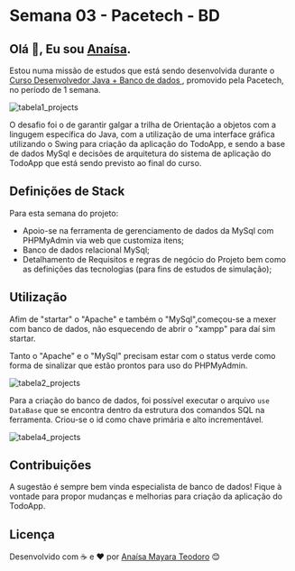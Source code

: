 # Semana 03 - Pacetech - BD

## Olá 👋, Eu sou [Anaísa](https://github.com/anaisateodoro).

Estou numa missão de estudos que está sendo desenvolvida durante o [Curso Desenvolvedor Java + Banco de dados ](https://pacetech.com.br/), promovido pela Pacetech, no período de 1 semana. 

![tabela1_projects](https://user-images.githubusercontent.com/70113922/186811996-030236ba-1777-4688-a010-d5fdd3c2a8a5.PNG)

O desafio foi o de garantir galgar a trilha de Orientação a objetos com a lingugem específica do Java, com a utilização de uma interface gráfica utilizando o Swing para criação da aplicação do TodoApp,  e sendo a base de dados MySql e decisões de arquitetura do sistema de aplicação do TodoApp que está sendo previsto ao final do curso.

## Definições de Stack

Para esta semana do projeto:

* Apoio-se na ferramenta de gerenciamento de dados da MySql com PHPMyAdmin via web que customiza itens;
* Banco de dados relacional MySql;
* Detalhamento de Requisitos e regras de negócio do Projeto bem como as definições das tecnologias (para fins de estudos de simulação);

## Utilização

Afim de "startar" o "Apache" e também o "MySql",começou-se a mexer com banco de dados, não esquecendo de abrir o "xampp" para daí sim startar. 

Tanto o "Apache" e o "MySql" precisam estar com o status verde como forma de sinalizar que estão prontos para uso do PHPMyAdmin.

![tabela2_projects](https://user-images.githubusercontent.com/70113922/186812029-3dbf8ed7-4acb-4671-9f8d-59f45e17c27d.PNG)

Para a criação do banco de dados, foi possível executar o arquivo  ``use DataBase`` que se encontra dentro da estrutura dos comandos SQL na ferramenta.
Criou-se o id como chave primária e alto incrementável. 

![tabela4_projects](https://user-images.githubusercontent.com/70113922/186812046-1b797f59-e891-4f12-ab73-c07521123cf4.PNG)


## Contribuições
A sugestão é sempre bem vinda especialista de banco de dados! Fique à vontade para propor mudanças e melhorias para criação da aplicação do TodoApp. 

## Licença
Desenvolvido com ☕ e ❤️ por [Anaísa Mayara Teodoro](mailto:anaisateodoro@gmail.com) 😊
